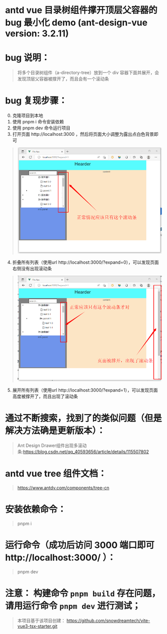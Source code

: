 # antd vue 目录树组件撑开顶层父容器的bug 最小化 demo (ant-design-vue version: 3.2.11)

# bug 说明：
>将多个目录树组件（a-directory-tree）放到一个 div 容器下面并展开，会发现顶层父容器被撑开了，而且会有一个滚动条 

# bug 复现步骤：
0. 克隆项目到本地
1. 使用 pnpm i 命令安装依赖
2. 使用 pnpm dev 命令运行项目
3. 打开页面  http://localhost:3000 ，然后将页面大小调整为露出点白色背景即可
>![正常状态截图](public/correct.png)
4. 折叠所有列表（使用url http://localhost:3000/?expand=0），可以发现页面右侧没有出现滚动条
>![bug截图](public/bug.png)
5. 展开所有列表（使用url  http://localhost:3000/?expand=1），可以发现页面高度被撑开了，而且出现了滚动条

# 通过不断搜索，找到了的类似问题（但是解决方法确是更新版本）：
> Ant Design Drawer组件出现多滚动条:https://blog.csdn.net/qq_40593656/article/details/115507802


# 

# antd vue tree 组件文档：
> https://www.antdv.com/components/tree-cn

# 安装依赖命令：
> pnpm i

# 运行命令（成功后访问 3000 端口即可 http://localhost:3000/ ）：
> pnpm dev

# 注意： 构建命令 `pnpm build` 存在问题，请用运行命令 `pnpm dev` 进行测试；

>本项目基于该项目创建：
>https://github.com/snowdreamtech/vite-vue3-tsx-starter.git